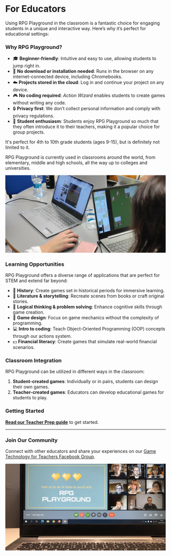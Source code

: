 # For Educators

Using RPG Playground in the classroom is a fantastic choice for engaging students in a unique and interactive way. Here’s why it’s perfect for educational settings:


### Why RPG Playground?

- 🎓 **Beginner-friendly**: Intuitive and easy to use, allowing students to jump right in.
- 💾 **No download or installation needed**: Runs in the browser on any internet-connected device, including Chromebooks.
- ☁️ **Projects stored in the cloud**: Log in and continue your project on any device.
- 🎮 **No coding required**: *Action Wizard* enables students to create games without writing any code.
- 🔒 **Privacy first**: We don’t collect personal information and comply with privacy regulations.
- 🎉 **Student enthusiasm**: Students enjoy RPG Playground so much that they often introduce it to their teachers, making it a popular choice for group projects.

It's perfect for 4th to 10th grade students (ages 9-15), but is definitely not limited to it. 

RPG Playground is currently used in classrooms around the world, from elementary, middle and high schools, all the way up to colleges and universities.


![RPG Playground used on laptops](img/laptops.jpeg)


### Learning Opportunities

RPG Playground offers a diverse range of applications that are perfect for STEM and extend far beyond:

- 🏰 **History**: Create games set in historical periods for immersive learning.
- 📖 **Literature & storytelling**: Recreate scenes from books or craft original stories.
- 🧠 **Logical thinking & problem solving**: Enhance cognitive skills through game creation.
- 🎨 **Game design**: Focus on game mechanics without the complexity of programming.
- 💻 **Intro to coding**: Teach Object-Oriented Programming (OOP) concepts through our actions system.
- 💵 **Financial literacy**: Create games that simulate real-world financial scenarios.


### Classroom Integration

RPG Playground can be utilized in different ways in the classroom:

1. **Student-created games**: Individually or in pairs, students can design their own games.
2. **Teacher-created games**: Educators can develop educational games for students to play.


### Getting Started

[**Read our Teacher Prep guide**](teacher-prep) to get started.

---

### Join Our Community

Connect with other educators and share your experiences on our [Game Technology for Teachers Facebook Group](https://www.facebook.com/groups/gamesforteachers).

[![RPG Playground video conference](img/video_conference.jpeg)](https://www.facebook.com/groups/gamesforteachers)

